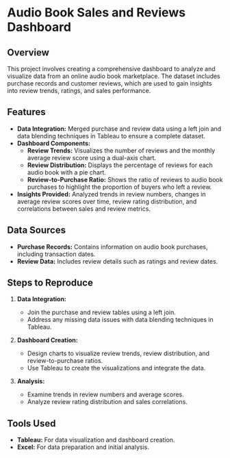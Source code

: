 # Audio Book Sales and Reviews Dashboard

## Overview

This project involves creating a comprehensive dashboard to analyze and visualize data from an online audio book marketplace. The dataset includes purchase records and customer reviews, which are used to gain insights into review trends, ratings, and sales performance.

## Features

- **Data Integration:** Merged purchase and review data using a left join and data blending techniques in Tableau to ensure a complete dataset.
- **Dashboard Components:**
  - **Review Trends:** Visualizes the number of reviews and the monthly average review score using a dual-axis chart.
  - **Review Distribution:** Displays the percentage of reviews for each audio book with a pie chart.
  - **Review-to-Purchase Ratio:** Shows the ratio of reviews to audio book purchases to highlight the proportion of buyers who left a review.
- **Insights Provided:** Analyzed trends in review numbers, changes in average review scores over time, review rating distribution, and correlations between sales and review metrics.

## Data Sources

- **Purchase Records:** Contains information on audio book purchases, including transaction dates.
- **Review Data:** Includes review details such as ratings and review dates.

## Steps to Reproduce

1. **Data Integration:**
   - Join the purchase and review tables using a left join.
   - Address any missing data issues with data blending techniques in Tableau.

2. **Dashboard Creation:**
   - Design charts to visualize review trends, review distribution, and review-to-purchase ratios.
   - Use Tableau to create the visualizations and integrate the data.

3. **Analysis:**
   - Examine trends in review numbers and average scores.
   - Analyze review rating distribution and sales correlations.

## Tools Used

- **Tableau:** For data visualization and dashboard creation.
- **Excel:** For data preparation and initial analysis.
